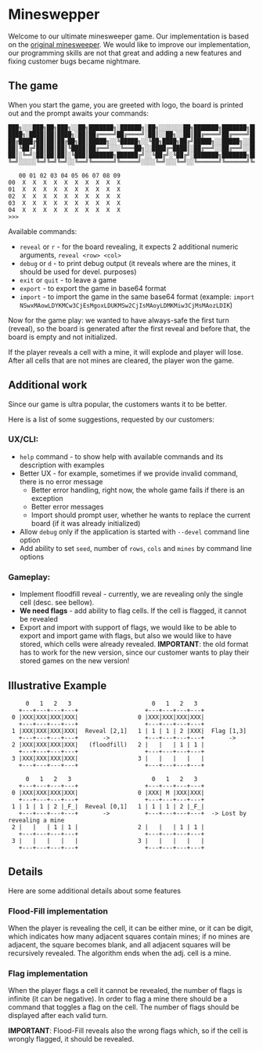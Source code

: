 # Mineswepper

Welcome to our ultimate minesweeper game. Our implementation is based on the [original minesweeper][1].
We would like to improve our implementation, our programming skills are not that great and adding a new features
and fixing customer bugs became nightmare.

## The game

When you start the game, you are greeted with logo, the board is printed out and the prompt awaits your commands:

```shell
███╗░░░███╗██╗███╗░░██╗███████╗░██████╗░██╗░░░░░░░██╗███████╗███████╗██████╗░███████╗██████╗░
████╗░████║██║████╗░██║██╔════╝██╔════╝░██║░░██╗░░██║██╔════╝██╔════╝██╔══██╗██╔════╝██╔══██╗
██╔████╔██║██║██╔██╗██║█████╗░░╚█████╗░░╚██╗████╗██╔╝█████╗░░█████╗░░██████╔╝█████╗░░██████╔╝
██║╚██╔╝██║██║██║╚████║██╔══╝░░░╚═══██╗░░████╔═████║░██╔══╝░░██╔══╝░░██╔═══╝░██╔══╝░░██╔══██╗
██║░╚═╝░██║██║██║░╚███║███████╗██████╔╝░░╚██╔╝░╚██╔╝░███████╗███████╗██║░░░░░███████╗██║░░██║
╚═╝░░░░░╚═╝╚═╝╚═╝░░╚══╝╚══════╝╚═════╝░░░░╚═╝░░░╚═╝░░╚══════╝╚══════╝╚═╝░░░░░╚══════╝╚═╝░░╚═╝

   00 01 02 03 04 05 06 07 08 09 
00  X  X  X  X  X  X  X  X  X  X 
01  X  X  X  X  X  X  X  X  X  X 
02  X  X  X  X  X  X  X  X  X  X 
03  X  X  X  X  X  X  X  X  X  X 
04  X  X  X  X  X  X  X  X  X  X 
>>>
```

Available commands:
- `reveal` or `r` - for the board revealing, it expects 2 additional numeric arguments, `reveal <row> <col>`
- `debug` or `d` - to print debug output (it reveals where are the mines, it should be used for devel. purposes)
- `exit` or `quit` - to leave a game
- `export` - to export the game in base64 format
- `import` - to import the game in the same base64 format (example: `import NSwxMAowLDYKMCw3CjEsMgoxLDUKMSw2CjIsMAoyLDMKMiw3CjMsMAozLDIK`)


Now for the game play: we wanted to have always-safe the first turn (reveal), so the board is generated after the first
reveal and before that, the board is empty and not initialized.

If the player reveals a cell with a mine, it will explode and player will lose. 
After all cells that are not mines are cleared, the player won the game.


## Additional work

Since our game is ultra popular, the customers wants it to be better.

Here is a list of some suggestions, requested by our customers:

### UX/CLI:
- ``help`` command - to show help with available commands and its description with examples
- Better UX - for example, sometimes if we provide invalid command, there is no error message
  - Better error handling, right now, the whole game fails if there is an exception
  - Better error messages
  - Import should prompt user, whether he wants to replace the current board (if it was already initialized)
- Allow `debug` only if the application is started with `--devel` command line option
- Add ability to set `seed`, number of `rows`, `cols` and `mines` by command line options

### Gameplay:
- Implement floodfill reveal - currently, we are revealing only the single cell (desc. see bellow).
- **We need flags** - add ability to flag cells. If the cell is flagged, it cannot be revealed
- Export and import with support of flags, we would like to be able to export and import game with flags,
but also we would like to have stored, which cells were already revealed. 
**IMPORTANT**: the old format has to work for the new version, since our customer wants to play
their stored games on the new version!

## Illustrative Example


```shell
     0   1   2   3                       0   1   2   3
   +---+---+---+---+                   +---+---+---+---+
 0 |XXX|XXX|XXX|XXX|                 0 |XXX|XXX|XXX|XXX|
   +---+---+---+---+                   +---+---+---+---+
 1 |XXX|XXX|XXX|XXX|  Reveal [2,1]   1 | 1 | 1 | 2 |XXX|  Flag [1,3]
   +---+---+---+---+       ->          +---+---+---+---+       ->
 2 |XXX|XXX|XXX|XXX|   (floodfill)   2 |   |   | 1 | 1 |
   +---+---+---+---+                   +---+---+---+---+
 3 |XXX|XXX|XXX|XXX|                 3 |   |   |   |   |
   +---+---+---+---+                   +---+---+---+---+

     0   1   2   3                       0   1   2   3
   +---+---+---+---+                   +---+---+---+---+
 0 |XXX|XXX|XXX|XXX|                 0 |XXX| M |XXX|XXX|
   +---+---+---+---+                   +---+---+---+---+
 1 | 1 | 1 | 2 |_F_|  Reveal [0,1]   1 | 1 | 1 | 2 |_F_|
   +---+---+---+---+       ->          +---+---+---+---+  -> Lost by revealing a mine
 2 |   |   | 1 | 1 |                 2 |   |   | 1 | 1 |
   +---+---+---+---+                   +---+---+---+---+
 3 |   |   |   |   |                 3 |   |   |   |   |
   +---+---+---+---+                   +---+---+---+---+
```


## Details

Here are some additional details about some features


### Flood-Fill implementation

When the player is revealing the cell, it can be either mine, or it can be digit, 
which indicates how many adjacent squares contain mines; 
if no mines are adjacent, the square becomes blank, 
and all adjacent squares will be recursively revealed. 
The algorithm ends when the adj. cell is a mine.

### Flag implementation

When the player flags a cell it cannot be revealed, the number of flags is infinite (it can be negative).
In order to flag a mine there should be a command that toggles a flag on the cell.
The number of flags should be displayed after each valid turn.

**IMPORTANT**: Flood-Fill reveals also the wrong flags which, so if the cell is wrongly flagged, it should
be revealed.


[1]: https://en.wikipedia.org/wiki/Minesweeper_(video_game)